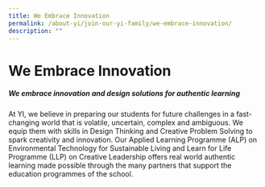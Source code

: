 ```yaml
---
title: We Embrace Innovation
permalink: /about-yi/join-our-yi-family/we-embrace-innovation/
description: ""
---
```

# **We Embrace Innovation**

##### We embrace innovation and design solutions for authentic learning

At YI, we believe in preparing our students for future challenges in a fast-changing world that is volatile, uncertain, complex and ambiguous. We equip them with skills in Design Thinking and Creative Problem Solving to spark creativity and innovation. Our Applied Learning Programme (ALP) on Environmental Technology for Sustainable Living and Learn for Life Programme (LLP) on Creative Leadership offers real world authentic learning made possible through the many partners that support the education programmes of the school.